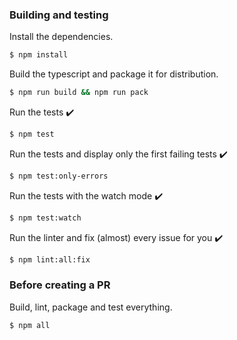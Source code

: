 ### Building and testing

Install the dependencies.

```bash
$ npm install
```

Build the typescript and package it for distribution.

```bash
$ npm run build && npm run pack
```

Run the tests :heavy_check_mark:

```bash
$ npm test
```

Run the tests and display only the first failing tests :heavy_check_mark:

```bash
$ npm test:only-errors
```

Run the tests with the watch mode :heavy_check_mark:

```bash
$ npm test:watch
```

Run the linter and fix (almost) every issue for you :heavy_check_mark:

```bash
$ npm lint:all:fix
```

### Before creating a PR

Build, lint, package and test everything.

```bash
$ npm all
```

